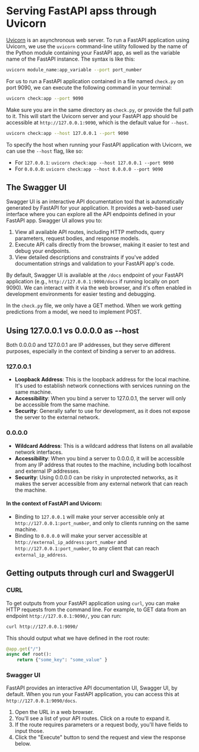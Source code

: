# Serving FastAPI apss through Uvicorn

[Uvicorn](https://www.uvicorn.org/) is an asynchronous web server. 
To run a FastAPI application using Uvicorn, we  use the `uvicorn` command-line utility followed by the name of the Python module containing your FastAPI app, as well as the variable name of the FastAPI instance. The syntax is like this:

```bash
uvicorn module_name:app_variable --port port_number
```

For us to run a FastAPI application contained in a file named `check.py` on port 9090, we can execute the following command in your terminal:

```bash
uvicorn check:app --port 9090
```

Make sure you are in the same directory as `check.py`, or provide the full path to it. This will start the Uvicorn server and your FastAPI app should be accessible at `http://127.0.0.1:9090`, which is the default value for `--host`. 

```bash
uvicorn check:app --host 127.0.0.1 --port 9090
```

To specify the host when running your FastAPI application with Uvicorn, we can use the `--host` flag, like so:
- For `127.0.0.1`: `uvicorn check:app --host 127.0.0.1 --port 9090`
- For `0.0.0.0`: `uvicorn check:app --host 0.0.0.0 --port 9090`


## The Swagger UI

Swagger UI is an interactive API documentation tool that is automatically generated by FastAPI for your application. It provides a web-based user interface where you can explore all the API endpoints defined in your FastAPI app. Swagger UI allows you to:

1. View all available API routes, including HTTP methods, query parameters, request bodies, and response models.
2. Execute API calls directly from the browser, making it easier to test and debug your endpoints.
3. View detailed descriptions and constraints if you've added documentation strings and validation to your FastAPI app's code.

By default, Swagger UI is available at the `/docs` endpoint of your FastAPI application (e.g., `http://127.0.0.1:9090/docs` if running locally on port 9090). We can interact with it via the web browser, and it's often enabled in development environments for easier testing and debugging.

In the `check.py` file, we only have a GET method. When we work getting predictions from a model, we need to implement POST. 

## Using 127.0.0.1 vs 0.0.0.0 as --host 

Both 0.0.0.0 and 127.0.0.1 are IP addresses, but they serve different purposes, especially in the context of binding a server to an address.

### 127.0.0.1
- **Loopback Address**: This is the loopback address for the local machine. It's used to establish network connections with services running on the same machine.
- **Accessibility**: When you bind a server to 127.0.0.1, the server will only be accessible from the same machine.
- **Security**: Generally safer to use for development, as it does not expose the server to the external network.
  
### 0.0.0.0
- **Wildcard Address**: This is a wildcard address that listens on all available network interfaces.
- **Accessibility**: When you bind a server to 0.0.0.0, it will be accessible from any IP address that routes to the machine, including both localhost and external IP addresses.
- **Security**: Using 0.0.0.0 can be risky in unprotected networks, as it makes the server accessible from any external network that can reach the machine.

#### In the context of FastAPI and Uvicorn:
- Binding to `127.0.0.1` will make your server accessible only at `http://127.0.0.1:port_number`, and only to clients running on the same machine.
- Binding to `0.0.0.0` will make your server accessible at `http://external_ip_address:port_number` and `http://127.0.0.1:port_number`, to any client that can reach `external_ip_address`.

## Getting outputs through curl and SwaggerUI

### CURL
To get outputs from your FastAPI application using `curl`, you can make HTTP requests from the command line. For example, to GET data from an endpoint `http://127.0.0.1:9090/`, you can run:

```bash
curl http://127.0.0.1:9090/
```

This should output what we have defined in the root route:

```python
@app.get("/")
async def root():
    return {"some_key": "some_value" }
```

### Swagger UI
FastAPI provides an interactive API documentation UI, Swagger UI, by default. When you run your FastAPI application, you can access this at `http://127.0.0.1:9090/docs`.

1. Open the URL in a web browser.
2. You'll see a list of your API routes. Click on a route to expand it.
3. If the route requires parameters or a request body, you'll have fields to input those.
4. Click the "Execute" button to send the request and view the response below.
